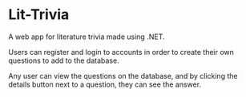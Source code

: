 # Lit-Trivia

A web app for literature trivia made using .NET.

Users can register and login to accounts in order to create their own questions to add to the database.

Any user can view the questions on the database, and by clicking the details button next to a question, they can see the answer.
